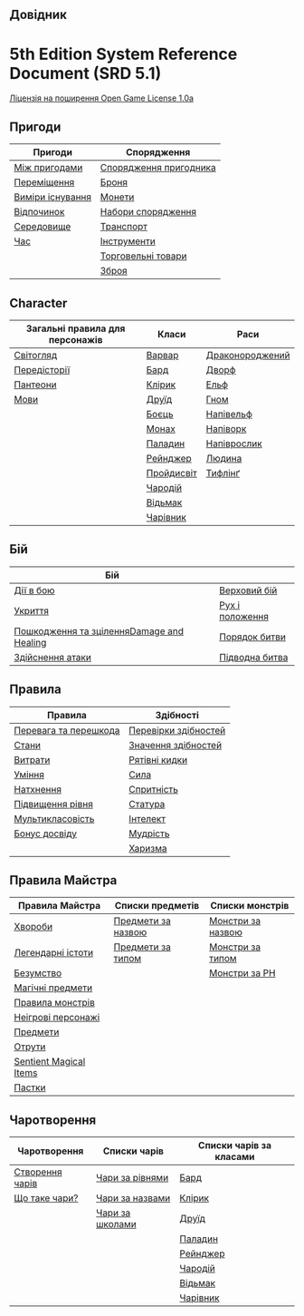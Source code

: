 ## Довідник 
# 5th Edition System Reference Document (SRD 5.1)
 [Ліцензія на поширення Open Game License  1.0a ](license.md) 

## Пригоди

| Пригоди                                       | Спорядження                                             |
|------------------------------------------------------------|----------------------------------------------------------------------|
| [Між пригодами](./adventuring/between_adventures.md)   | [Спорядження пригодника](./adventuring/equipment/adventuring_gear.md)       |
| [Переміщення](./adventuring/movement.md)                       | [Броня](./adventuring/equipment/armor.md)                             |
| [Виміри існування](./adventuring/planes_of_existence.md) | [Монети](./adventuring/equipment/coins.md)                             |
| [Відпочинок](./adventuring/resting.md)                         | [Набори спорядження](./adventuring/equipment/equipment_packs.md)         |
| [Середовище](./adventuring/the_environment.md)         | [Транспорт](./adventuring/equipment/mounts_and_vehicles.md) |
| [Час](./adventuring/time.md)                               | [Інструменти](./adventuring/equipment/tools.md)                             |
|                                                            | [Торговельні товари](./adventuring/equipment/trade_goods.md)                 |
|                                                            | [Зброя](./adventuring/equipment/weapons.md)                         |


## Character

| Загальні правила для персонажів                    | Класи                                      | Раси                       |
|----------------------------------------------------|--------------------------------------------|----------------------------------------------|
| [Світогляд](./character/alignment.md)              | [Варвар](./character/classes/barbarian.md) | [Драконороджений](./character/races/dragonborn.md) |
| [Передісторії](./character/backgrounds.md)         | [Бард](./character/classes/bard.md)        | [Дворф](./character/races/dwarf.md)           |
| [Пантеони](./character/fantasy-historical_pantheons.md) | [Клірик](./character/classes/cleric.md)| [Ельф](./character/races/elf.md)               |
| [Мови](./character/languages.md)                   | [Друїд](./character/classes/druid.md)      | [Гном](./character/races/gnome.md)           |
|                                                    | [Боєць](./character/classes/fighter.md)    | [Напівельф](./character/races/half-elf.md)     |
|                                                    | [Монах](./character/classes/monk.md)       | [Напіворк](./character/races/half-orc.md)     |
|                                                    | [Паладин](./character/classes/paladin.md)  | [Напіврослик](./character/races/halfling.md)     |
|                                                    | [Рейнджер](./character/classes/ranger.md)  | [Людина](./character/races/human.md)           |
|                                                    | [Пройдисвіт](./character/classes/rogue.md) | [Тифлінґ](./character/races/tiefling.md)     |
|                                                    | [Чародій](./character/classes/sorcerer.md) |                                              |
|                                                    | [Відьмак](./character/classes/warlock.md)  |                                              |
|                                                    | [Чарівник](./character/classes/wizard.md)  |                                              |

## Бій

| Бій                                              |                                                           |
|-----------------------------------------------------|-----------------------------------------------------------|
| [Дії в бою](./combat/actions_in_combat.md)   | [Верховий бій](./combat/mounted_combat.md)               |
| [Укриття](./combat/cover.md)                           | [Рух і положення](./combat/movement_and_position.md) |
| [Пошкодження та зціленняDamage and Healing](./combat/damage_and_healing.md) | [Порядок битви](./combat/order_of_combat.md)             |
| [Здійснення атаки](./combat/making_an_attack.md)     | [Підводна битва](./combat/underwater_combat.md)         |

## Правила

| Правила                                                        | Здібності                                   |
|----------------------------------------------------------------|------------------------------------------------------|
| [Перевага та перешкода](./rules/advantage_and_disadvantage.md) | [Перевірки здібностей](./rules/abilities/ability_checks.md) |
| [Стани](./rules/conditions.md)                                 | [Значення здібностей](./rules/abilities/ability_scores.md) |
| [Витрати](./rules/expenses.md)                                 | [Рятівні кидки](./rules/abilities/saving_throws.md)   |
| [Уміння](./rules/feats.md)                                     |  [Сила](./rules/abilities/strength.md)                   |
| [Натхнення](./rules/inspiration.md)                            | [Спритність](./rules/abilities/dexterity.md)      |
| [Підвищення рівня](./rules/leveling_up.md)                     | [Статура](./rules/abilities/constitution.md)          |
| [Мультикласовість](./rules/multiclassing.md)                   | [Інтелект](./rules/abilities/intelligence.md)     |
| [Бонус досвіду](./rules/proficiency_bonus.md)                  | [Мудрість](./rules/abilities/wisdom.md)       |
|                                                                |  [Харизма](./rules/abilities/charisma.md)                 |


## Правила Майстра

| Правила Майстра                                | Списки предметів                       | Списки монстрів                                   |
|------------------------------------------------|----------------------------------------|---------------------------------------------------|
| [Хвороби](./gamemaster_rules/diseases.md)      | [Предмети за назвою](./gamemaster_rules/magic_item_indexes/) | [Монстри за назвою](./gamemaster_rules/monster_indexes/monsters_by_name.md) |
| [Легендарні істоти](./gamemaster_rules/legendary_creatures.md)| [Предмети за типом](./gamemaster_rules/magic_item_indexes/) | [Монстри за типом](./gamemaster_rules/monster_indexes/monsters_by_type.md) |
| [Безумство](./gamemaster_rules/madness.md)     |                                        | [Монстри за РН](./gamemaster_rules/monster_indexes/monsters_by_cr.md)     |
| [Магічні предмети](./gamemaster_rules/magic_items.md)|                                  |                                                   |
| [Правила монстрів](./gamemaster_rules/monster_rules.md) |                               |                                                   |
| [Неігрові персонажі](./gamemaster_rules/nonplayer_characters.md)|                       |                                                   |
| [Предмети](./gamemaster_rules/objects.md)      |                                        |                                                   |
| [Отрути](./gamemaster_rules/poisons.md)        |                                        |                                                   |
| [Sentient Magical Items](./gamemaster_rules/sentient_magical_items.md)|                 |                                                   |
| [Пастки](./gamemaster_rules/traps.md)          |                                        |                                                   |

## Чаротворення

| Чаротворення                                   | Списки чарів                           | Списки чарів за класами                   |
|------------------------------------------------|----------------------------------------|-------------------------------------------|
| [Створення чарів](./spellcasting/casting_a_spell.md)| [Чари за рівнями](./spellcasting/spell_indexes/spells_by_level.md) | [Бард](./spellcasting/spell_lists/bard_spells.md)         |
| [Що таке чари?](./spellcasting/what_is_a_spell.md) | [Чари за назвами](./spellcasting/spell_indexes/spells_by_name.md)   | [Клірик](./spellcasting/spell_lists/cleric_spells.md)     |
|                                                | [Чари за школами](./spellcasting/spell_indexes/spells_by_school.md) | [Друїд](./spellcasting/spell_lists/druid_spells.md)       |
|                                                |                                        | [Паладин](./spellcasting/spell_lists/paladin_spells.md)   |
|                                                |                                        | [Рейнджер](./spellcasting/spell_lists/ranger_spells.md)     |
|                                                |                                        | [Чародій](./spellcasting/spell_lists/sorcerer_spells.md) |
|                                                |                                        | [Відьмак](./spellcasting/spell_lists/warlock_spells.md)   |
|                                                |                                        | [Чарівник](./spellcasting/spell_lists/wizard_spells.md)     |
